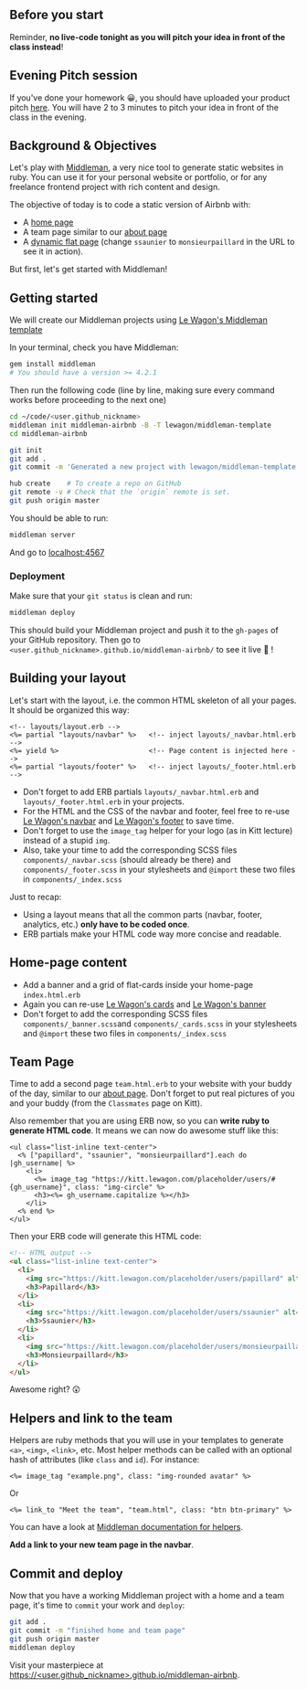 ## Before you start

Reminder, **no live-code tonight as you will pitch your idea in front of the class instead**!

## Evening Pitch session

If you've done your homework 😀, you should have uploaded your product pitch [here](https://kitt.lewagon.com/camps/<user.batch_slug>/products). You will have 2 to 3 minutes to pitch your idea in front of the class in the evening.

## Background & Objectives

Let's play with [Middleman](https://middlemanapp.com/), a very nice tool to generate static websites in ruby. You can use it for your personal website or portfolio, or for any freelance frontend project with rich content and design.

The objective of today is to code a static version of Airbnb with:
- A [home page](http://lewagon.github.io/middleman-airbnb/)
- A team page similar to our [about page](http://lewagon.github.io/middleman-airbnb/about.html)
- A [dynamic flat page](http://lewagon.github.io/middleman-airbnb/flats/ssaunier.html) (change `ssaunier` to `monsieurpaillard` in the URL to see it in action).

But first, let's get started with Middleman!

## Getting started

We will create our Middleman projects using [Le Wagon's Middleman template](https://github.com/lewagon/middleman-template)

In your terminal, check you have Middleman:

```bash
gem install middleman
# You should have a version >= 4.2.1
```

Then run the following code (line by line, making sure every command works before proceeding to the next one)

```bash
cd ~/code/<user.github_nickname>
middleman init middleman-airbnb -B -T lewagon/middleman-template
cd middleman-airbnb

git init
git add .
git commit -m 'Generated a new project with lewagon/middleman-template'

hub create    # To create a repo on GitHub
git remote -v # Check that the `origin` remote is set.
git push origin master
```

You should be able to run:

```bash
middleman server
```

And go to [localhost:4567](http://localhost:4567)

### Deployment

Make sure that your `git status` is clean and run:

```bash
middleman deploy
```

This should build your Middleman project and push it to the `gh-pages` of your GitHub repository. Then go to `<user.github_nickname>.github.io/middleman-airbnb/` to see it live 🚀 !

## Building your layout

Let's start with the layout, i.e. the common HTML skeleton of all your pages. It should be organized this way:

```erb
<!-- layouts/layout.erb -->
<%= partial "layouts/navbar" %>   <!-- inject layouts/_navbar.html.erb -->
<%= yield %>                      <!-- Page content is injected here -->
<%= partial "layouts/footer" %>   <!-- inject layouts/_footer.html.erb -->
```

- Don't forget to add ERB partials `layouts/_navbar.html.erb` and `layouts/_footer.html.erb` in your projects.
- For the HTML and the CSS of the navbar and footer, feel free to re-use [Le Wagon's navbar](http://lewagon.github.io/ui-components/#navbar) and [Le Wagon's footer](http://lewagon.github.io/ui-components/#footer) to save time.
- Don't forget to use the `image_tag` helper for your logo (as in Kitt lecture) instead of a stupid `img`.
- Also, take your time to add the corresponding SCSS files `components/_navbar.scss` (should already be there) and `components/_footer.scss` in your stylesheets and `@import` these two files in `components/_index.scss`


Just to recap:
- Using a layout means that all the common parts (navbar, footer, analytics, etc.) **only have to be coded once**.
- ERB partials make your HTML code way more concise and readable.

## Home-page content

- Add a banner and a grid of flat-cards inside your home-page `index.html.erb`
- Again you can re-use [Le Wagon's cards](http://lewagon.github.io/ui-components/#cards) and [Le Wagon's banner](http://lewagon.github.io/ui-components/#banner)
- Don't forget to add the corresponding SCSS files `components/_banner.scss`and `components/_cards.scss` in your stylesheets and `@import` these two files in `components/_index.scss`


## Team Page

Time to add a second page `team.html.erb` to your website with your buddy of the day, similar to our [about page](http://lewagon.github.io/middleman-airbnb/about.html). Don't forget to put real pictures of you and your buddy (from the `Classmates` page on Kitt).

Also remember that you are using ERB now, so you can **write ruby to generate HTML code**. It means we can now do awesome stuff like this:

```erb
<ul class="list-inline text-center">
  <% ["papillard", "ssaunier", "monsieurpaillard"].each do |gh_username| %>
    <li>
      <%= image_tag "https://kitt.lewagon.com/placeholder/users/#{gh_username}", class: "img-circle" %>
      <h3><%= gh_username.capitalize %></h3>
    </li>
  <% end %>
</ul>
```

Then your ERB code will generate this HTML code:

```html
<!-- HTML output -->
<ul class="list-inline text-center">
  <li>
    <img src="https://kitt.lewagon.com/placeholder/users/papillard" alt="">
    <h3>Papillard</h3>
  </li>
  <li>
    <img src="https://kitt.lewagon.com/placeholder/users/ssaunier" alt="">
    <h3>Ssaunier</h3>
  </li>
  <li>
    <img src="https://kitt.lewagon.com/placeholder/users/monsieurpaillard" alt="">
    <h3>Monsieurpaillard</h3>
  </li>
</ul>
```

Awesome right? 😲

## Helpers and link to the team

Helpers are ruby methods that you will use in your templates to generate `<a>`, `<img>`, `<link>`, etc. Most helper methods can be called with an optional hash of attributes (like `class` and `id`). For instance:

```erb
<%= image_tag "example.png", class: "img-rounded avatar" %>
```

Or

```erb
<%= link_to "Meet the team", "team.html", class: "btn btn-primary" %>
```

You can have a look at [Middleman documentation for helpers](https://middlemanapp.com/basics/helper_methods/).

**Add a link to your new team page in the navbar**.

## Commit and deploy

Now that you have a working Middleman project with a home and a team page, it's time to `commit` your work and `deploy`:

```bash
git add .
git commit -m "finished home and team page"
git push origin master
middleman deploy
```

Visit your masterpiece at <a href="http://&lt;user.github_nickname&gt;.github.io/middleman-airbnb/" target="_blank">https://&lt;user.github_nickname&gt;.github.io/middleman-airbnb</a>.
